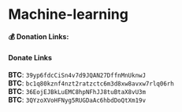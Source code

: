 Machine-learning
================
**💰 Donation Links:**
#### Donate Links

<b>BTC</b>: <code>39yp6fdcCiSn4v7d9JQAN27DffnMnUknwJ</code></br>
<b>BTC</b>: <code>bc1q80kznf4nzt2ratzctc6m3d8xw8avxw7rlq06rh</code></br>
<b>BTC</b>: <code>36EojEJBkLuEMC8hpNFhJJ8tuBtaX8vU3m</code></br>
<b>BTC</b>: <code>3QYzoXVoHFNyg5RUGDaAc6hbdDoQtXm19v</code></br>
